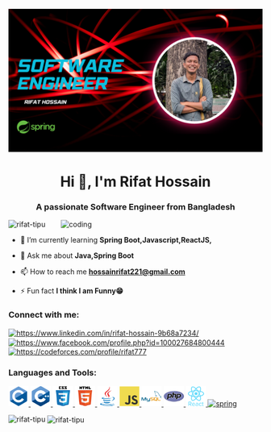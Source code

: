 ![logo](https://github.com/Rifat-Tipu/Rifat-Tipu/blob/main/Black%20and%20Red%20Edgy%20Gaming%20Youtube%20Banner.png)
<h1 align="center">Hi 👋, I'm Rifat Hossain</h1>
<h3 align="center">A passionate Software Engineer from Bangladesh</h3>

<img align="right" alt="coding" width="400" src="https://media.licdn.com/dms/image/D4E12AQEmgjKyIlM3GQ/article-cover_image-shrink_600_2000/0/1700126803919?e=2147483647&v=beta&t=IUVmZQGZdhjQAwgj4WM0chZgnofIFeYpivGDv2yl9y8">

<p align="left"> <img src="https://komarev.com/ghpvc/?username=rifat-tipu&label=Profile%20views&color=0e75b6&style=flat" alt="rifat-tipu" /> </p>

- 🌱 I’m currently learning **Spring Boot,Javascript,ReactJS,**

- 💬 Ask me about **Java,Spring Boot**

- 📫 How to reach me **hossainrifat221@gmail.com**

- ⚡ Fun fact **I think I am Funny😁**

<h3 align="left">Connect with me:</h3>
<p align="left">
<a href="https://linkedin.com/in/https://www.linkedin.com/in/rifat-hossain-9b68a7234/" target="blank"><img align="center" src="https://raw.githubusercontent.com/rahuldkjain/github-profile-readme-generator/master/src/images/icons/Social/linked-in-alt.svg" alt="https://www.linkedin.com/in/rifat-hossain-9b68a7234/" height="30" width="40" /></a>
<a href="https://fb.com/https://www.facebook.com/profile.php?id=100027684800444" target="blank"><img align="center" src="https://raw.githubusercontent.com/rahuldkjain/github-profile-readme-generator/master/src/images/icons/Social/facebook.svg" alt="https://www.facebook.com/profile.php?id=100027684800444" height="30" width="40" /></a>
<a href="https://codeforces.com/profile/https://codeforces.com/profile/rifat777" target="blank"><img align="center" src="https://raw.githubusercontent.com/rahuldkjain/github-profile-readme-generator/master/src/images/icons/Social/codeforces.svg" alt="https://codeforces.com/profile/rifat777" height="30" width="40" /></a>
</p>

<h3 align="left">Languages and Tools:</h3>
<p align="left"> <a href="https://www.cprogramming.com/" target="_blank" rel="noreferrer"> <img src="https://raw.githubusercontent.com/devicons/devicon/master/icons/c/c-original.svg" alt="c" width="40" height="40"/> </a> <a href="https://www.w3schools.com/cpp/" target="_blank" rel="noreferrer"> <img src="https://raw.githubusercontent.com/devicons/devicon/master/icons/cplusplus/cplusplus-original.svg" alt="cplusplus" width="40" height="40"/> </a> <a href="https://www.w3schools.com/css/" target="_blank" rel="noreferrer"> <img src="https://raw.githubusercontent.com/devicons/devicon/master/icons/css3/css3-original-wordmark.svg" alt="css3" width="40" height="40"/> </a> <a href="https://www.w3.org/html/" target="_blank" rel="noreferrer"> <img src="https://raw.githubusercontent.com/devicons/devicon/master/icons/html5/html5-original-wordmark.svg" alt="html5" width="40" height="40"/> </a> <a href="https://www.java.com" target="_blank" rel="noreferrer"> <img src="https://raw.githubusercontent.com/devicons/devicon/master/icons/java/java-original.svg" alt="java" width="40" height="40"/> </a> <a href="https://developer.mozilla.org/en-US/docs/Web/JavaScript" target="_blank" rel="noreferrer"> <img src="https://raw.githubusercontent.com/devicons/devicon/master/icons/javascript/javascript-original.svg" alt="javascript" width="40" height="40"/> </a> <a href="https://www.mysql.com/" target="_blank" rel="noreferrer"> <img src="https://raw.githubusercontent.com/devicons/devicon/master/icons/mysql/mysql-original-wordmark.svg" alt="mysql" width="40" height="40"/> </a> <a href="https://www.php.net" target="_blank" rel="noreferrer"> <img src="https://raw.githubusercontent.com/devicons/devicon/master/icons/php/php-original.svg" alt="php" width="40" height="40"/> </a> <a href="https://reactjs.org/" target="_blank" rel="noreferrer"> <img src="https://raw.githubusercontent.com/devicons/devicon/master/icons/react/react-original-wordmark.svg" alt="react" width="40" height="40"/> </a> <a href="https://spring.io/" target="_blank" rel="noreferrer"> <img src="https://www.vectorlogo.zone/logos/springio/springio-icon.svg" alt="spring" width="40" height="40"/> </a> </p>

<p><img align="left" src="https://github-readme-stats.vercel.app/api/top-langs?username=rifat-tipu&show_icons=true&locale=en&layout=compact" alt="rifat-tipu" /></p>

<p>&nbsp;<img align="center" src="https://github-readme-stats.vercel.app/api?username=rifat-tipu&show_icons=true&locale=en" alt="rifat-tipu" /></p>

